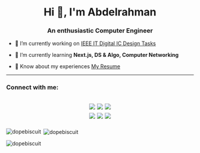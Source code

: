 <h1 align="center">Hi 👋, I'm Abdelrahman</h1>
<h3 align="center">An enthusiastic Computer Engineer</h3>

- 🔭 I’m currently working on [IEEE IT Digital IC Design Tasks](https://github.com/DopeBiscuit/IEEE-Digital-IC-Design)

- 🌱 I’m currently learning **Next.js, DS & Algo, Computer Networking**

- 📄 Know about my experiences [My Resume](https://drive.google.com/file/d/1Np91epHP95wkJKSACQgpPWMwDm6dnieT/view?usp=sharing)

---

<section>
  <h3 align="left">Connect with me:</h3>

  <h2 align="center">

  [![](https://img.shields.io/badge/LinkedIn-0077B5?style=for-the-badge&logo=linkedin&logoColor=white)](https://linkedin.com/in/abdelrahmanhany2026)
  [![](https://img.shields.io/badge/Codeforces-445f9d?style=for-the-badge&logo=Codeforces&logoColor=white)](https://codeforces.com/profile/DopeBiscuit)
  [![](https://img.shields.io/badge/Discord-5865F2?style=for-the-badge&logo=discord&logoColor=white)](https://discordapp.com/users/275976706337275906)
  <br>
  [![](https://img.shields.io/badge/Steam-000000?style=for-the-badge&logo=steam&logoColor=white)](https://steamcommunity.com/id/Daimyr/)
  [![](https://img.shields.io/badge/Spotify-1ED760?&style=for-the-badge&logo=spotify&logoColor=white)](https://open.spotify.com/user/313rww4ukenviazhchudl7gmwvsa?si=6c3e6b7d216b4f56)
  [![](https://img.shields.io/badge/Gmail-D14836?style=for-the-badge&logo=gmail&logoColor=white)](mailto:abdulrahman.hany003@gmail.com)  
    
  </h2>
</section>

<p><img align="left" src="https://github-readme-stats.vercel.app/api/top-langs?username=dopebiscuit&show_icons=true&locale=en&layout=compact" alt="dopebiscuit" /></p>

<p>&nbsp;<img align="center" src="https://github-readme-stats.vercel.app/api?username=dopebiscuit&show_icons=true&locale=en" alt="dopebiscuit" /></p>

<p><img align="center" src="https://github-readme-streak-stats.herokuapp.com/?user=dopebiscuit&" alt="dopebiscuit" /></p>
